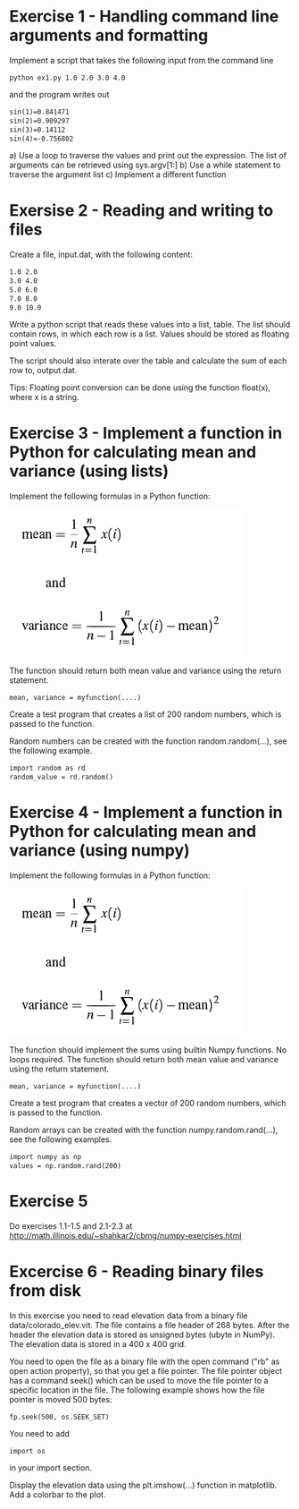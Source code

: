 # Exercise 1 - Handling command line arguments and formatting

Implement a script that takes the following input from the command line

    python ex1.py 1.0 2.0 3.0 4.0

and the program writes out

    sin(1)=0.841471
    sin(2)=0.909297
    sin(3)=0.14112
    sin(4)=-0.756802

 a) Use a loop to traverse the values and print out the expression. The list of arguments can be retrieved using sys.argv[1:]
 b) Use a while statement to traverse the argument list
 c) Implement a different function

# Exersise 2 - Reading and writing to files

Create a file, input.dat, with the following content:

    1.0 2.0
    3.0 4.0
    5.0 6.0
    7.0 8.0
    9.0 10.0

Write a python script that reads these values into a list, table. The list should contain rows, in which each row is a list. Values should be stored as floating point values.

The script should also interate over the table and calculate the sum of each row to, output.dat.

Tips: Floating point conversion can be done using the function float(x), where x is a string.

# Exercise 3 - Implement a function in Python for calculating mean and variance (using lists)

Implement the following formulas in a Python function:

![alt text](formula.png "Mean and variance")

The function should return both mean value and variance using the return statement.

    mean, variance = myfunction(....)

Create a test program that creates a list of 200 random numbers, which is passed to the function.

Random numbers can be created with the function random.random(...), see the following example.

    import random as rd
    random_value = rd.random()  

# Exercise 4 - Implement a function in Python for calculating mean and variance (using numpy)

Implement the following formulas in a Python function:

![alt text](formula.png "Mean and variance")

The function should implement the sums using builtin Numpy functions. No loops required. The function should return both mean value and variance using the return statement.

    mean, variance = myfunction(....)

Create a test program that creates a vector of 200 random numbers, which is passed to the function.

Random arrays can be created with the function numpy.random.rand(...), see the following examples.

    import numpy as np
    values = np.random.rand(200)
    
# Exercise 5

Do exercises 1.1-1.5 and 2.1-2.3 at http://math.illinois.edu/~shahkar2/cbmg/numpy-exercises.html

# Excercise 6 - Reading binary files from disk

In this exercise you need to read elevation data from a binary file data/colorado_elev.vit. The file contains a file header of 268 bytes. After the header the elevation data is stored as unsigned bytes (ubyte in NumPy). The elevation data is stored in a 400 x 400 grid. 

You need to open the file as a binary file with the open command ("rb" as open action property), so that you get a file pointer. The file pointer object has a command seek() which can be used to move the file pointer to a specific location in the file. The following example shows how the file pointer is moved 500 bytes:

    fp.seek(500, os.SEEK_SET)
    
You need to add

    import os 
    
in your import section. 

Display the elevation data using the plt.imshow(...) function in matplotlib. Add a colorbar to the plot.
